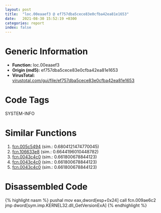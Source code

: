 ```yaml
---
layout: post
title:  "loc.00eaaef3 @ ef757dba5cece83e0cfba42ea81e1653"
date:   2021-08-30 15:52:19 +0300
categories: report
index: false
---
```


# Generic Information
- **Function:** loc.00eaaef3
- **Origin (md5):** ef757dba5cece83e0cfba42ea81e1653
- **VirusTotal:** [virustotal.com/gui/file/ef757dba5cece83e0cfba42ea81e1653][virustotal_ref]

# Code Tags
<span class="tag" id="SYSTEM-INFO">SYSTEM-INFO</span>


# Similar Functions

1. [fcn.005c5494][similar_1_ref] (sim.: 0.6804121474770045)
2. [fcn.106633e8][similar_2_ref] (sim.: 0.6644196010448782)
3. [fcn.0043c4c0][similar_3_ref] (sim.: 0.661800678844123)
4. [fcn.0043c4c0][similar_4_ref] (sim.: 0.661800678844123)
5. [fcn.0043c4c0][similar_5_ref] (sim.: 0.661800678844123)


# Disassembled Code

{% highlight nasm %}
pushal 
mov eax,dword[esp+0x24]
call fcn.009ae6c2
jmp dword[sym.imp.KERNEL32.dll_GetVersionExA]
{% endhighlight %}


[similar_1_ref]: /report/fcn.005c5494@9df9a5aa1b4726bd0de47365be1d7f48
[similar_2_ref]: /report/fcn.106633e8@b858b7e1ca3e8271558734691332b0d9
[similar_3_ref]: /report/fcn.0043c4c0@ff219f45286905b4a87327ca719363be
[similar_4_ref]: /report/fcn.0043c4c0@8e21fa3f0489a6a256cf202e57f712bc
[similar_5_ref]: /report/fcn.0043c4c0@44e1ffcf4e71f4505c09d520fd75f1e4
[virustotal_ref]: https://www.virustotal.com/gui/file/ef757dba5cece83e0cfba42ea81e1653